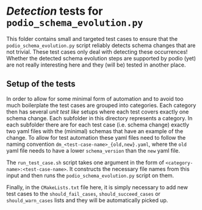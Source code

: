 # *Detection* tests for `podio_schema_evolution.py`

This folder contains small and targeted test cases to ensure that the
`podio_schema_evolution.py` script reliably detects schema changes that are not
trivial. These test cases only deal with detecting these occurrences! Whether the
detected schema evolution steps are supported by podio (yet) are not really
interesting here and they (will be) tested in another place.

## Setup of the tests

In order to allow for some minimal form of automation and to avoid too much
boilerplate the test cases are grouped into categories. Each category then has
several *unit test like* setups where each test covers exactly one schema
change. Each subfolder in this directory represents a category. In each
subfolder there are for each test case (i.e. schema change) exactly two yaml
files with the (minimal) schemas that have an example of the change. To allow
for test automation these yaml files need to follow the naming convention
`dm_<test-case-name>_{old,new}.yaml`, where the `old` yaml file needs to have a
lower `schema_version` than the `new` yaml file.

The `run_test_case.sh` script takes one argument in the form of
`<category-name>:<test-case-name>`. It constructs the necessary file names from
this input and then runs the `podio_schema_evolution.py` script on them.

Finally, in the `CMakeLists.txt` file here, it is simply necessary to add new
test cases to the `should_fail_cases`, `should_succeed_cases` or
`should_warn_cases` lists and they will be automatically picked up.
